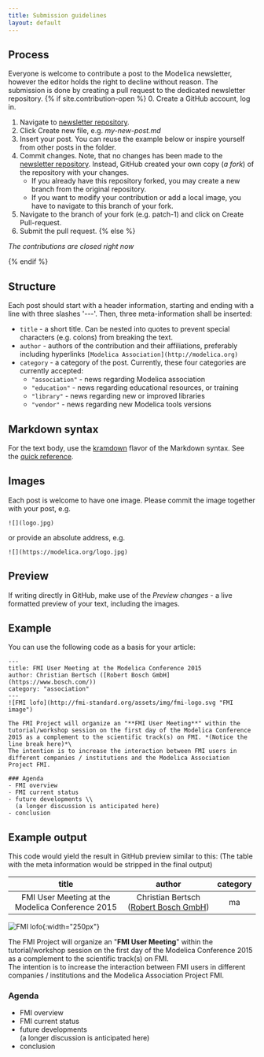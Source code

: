 ```yaml
---
title: Submission guidelines
layout: default
---
```

## Process
Everyone is welcome to contribute a post to the Modelica newsletter, however the editor holds the right to decline without reason. The submission is done by creating a pull request to the dedicated newsletter repository.
{% if site.contribution-open %}
0. Create a GitHub account, log in.
1. Navigate to [newsletter repository]({{site.current-contribution-url}}).
2. Click Create new file, e.g. *my-new-post.md*
3. Insert your post. You can reuse the example below or inspire yourself from other posts in the folder. 
4. Commit changes. Note, that no changes has been made to the [newsletter repository]({{site.current-contribution-url}}). Instead, GitHub created your own copy (*a fork*) of the repository with your changes. 
   * If you already have this repository forked, you may create a new branch from the original repository.
   * If you want to modify your contribution or add a local image, you have to navigate to this branch of your fork.
5. Navigate to the branch of your fork (e.g. patch-1) and click on Create Pull-request. 
6. Submit the pull request.
  {% else %}

*The contributions are closed right now*

{% endif %}

## Structure
Each post should start with a header information, starting and ending with a line with three slashes '---'. Then, three meta-information shall be inserted:
- `title` - a short title. Can be nested into quotes to prevent special characters (e.g. colons) from breaking the text.
- `author` - authors of the contribution and their affiliations, preferably including hyperlinks `[Modelica Association](http://modelica.org)`
- `category` - a category of the post. Currently, these four categories are currently accepted:
  - `"association"` - news regarding Modelica association
  - `"education"` - news regarding educational resources, or training  
  - `"library"` - news regarding new or improved libraries
  - `"vendor"` - news regarding new Modelica tools versions
  
## Markdown syntax   
For the text body, use the [kramdown](https://kramdown.gettalong.org/) flavor of the Markdown syntax. See the [quick reference](https://kramdown.gettalong.org/quickref.html).

## Images
Each post is welcome to have one image. Please commit the image together with your post, e.g.

    ![](logo.jpg)

or provide an absolute address, e.g.

    ![](https://modelica.org/logo.jpg)
    
## Preview
If writing directly in GitHub, make use of the *Preview changes* - a live formatted preview of your text, including the images.

## Example
You can use the following code as a basis for your article:

    ---
    title: FMI User Meeting at the Modelica Conference 2015
    author: Christian Bertsch ([Robert Bosch GmbH](https://www.bosch.com/))
    category: "association"
    ---
    ![FMI lofo](http://fmi-standard.org/assets/img/fmi-logo.svg "FMI image")

    The FMI Project will organize an "**FMI User Meeting**" within the tutorial/workshop session on the first day of the Modelica Conference 2015 as a complement to the scientific track(s) on FMI. *(Notice the line break here)*\
    The intention is to increase the interaction between FMI users in different companies / institutions and the Modelica Association Project FMI.

    ### Agenda
    - FMI overview
    - FMI current status
    - future developments \\
      (a longer discussion is anticipated here)
    - conclusion

## Example output
This code would yield the result in GitHub preview similar to this: 
(The table with the meta information would be stripped in the final output)

| title  | author | category |
| :----: | :----: | :----: | 
| FMI User Meeting at the Modelica Conference 2015 | Christian Bertsch ([Robert Bosch GmbH](https://www.bosch.com/)) | ma |


![FMI lofo](http://fmi-standard.org/assets/img/fmi-logo.svg "FMI image"){:width="250px"}

The FMI Project will organize an "**FMI User Meeting**" within the tutorial/workshop session on the first day of the Modelica Conference 2015 as a complement to the scientific track(s) on FMI.   
The intention is to increase the interaction between FMI users in different companies / institutions and the Modelica Association Project FMI.

### Agenda
- FMI overview
- FMI current status
- future developments   
  (a longer discussion is anticipated here)
- conclusion
